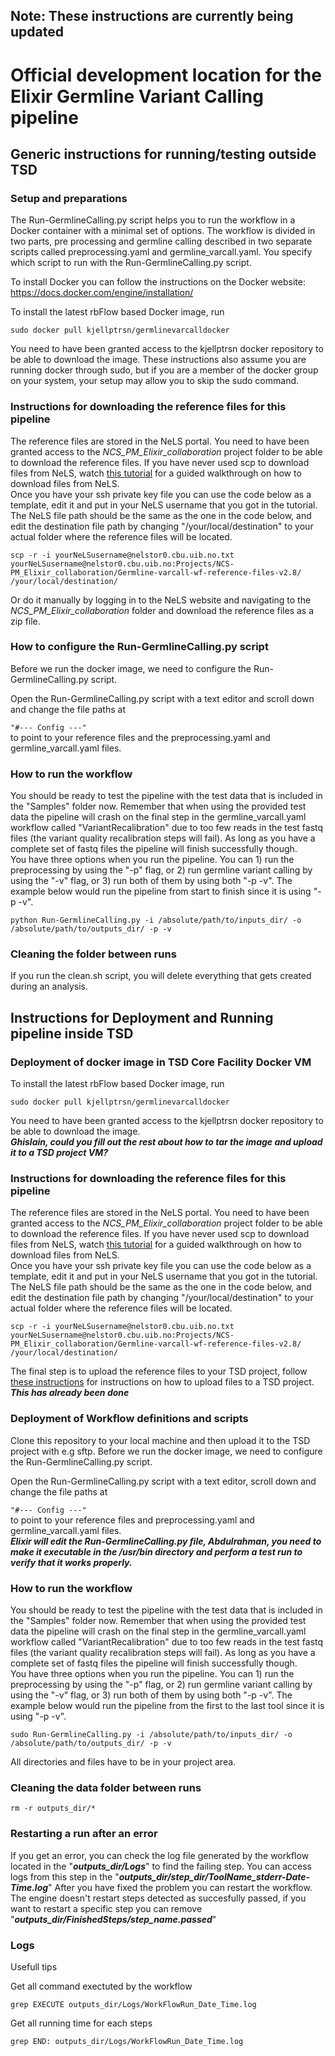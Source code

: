 ## Note: These instructions are currently being updated 

# Official development location for the Elixir Germline Variant Calling pipeline

## Generic instructions for running/testing outside TSD  

### Setup and preparations

The Run-GermlineCalling.py script helps you to run the workflow in a Docker container with a minimal set of options. The workflow is divided in two parts, pre processing and germline calling described in two separate scripts called preprocessing.yaml and germline_varcall.yaml. You specify which script to run with the Run-GermlineCalling.py script.  

To install Docker you can follow the instructions on the Docker website: https://docs.docker.com/engine/installation/

To install the latest rbFlow based Docker image, run 
```
sudo docker pull kjellptrsn/germlinevarcalldocker
```
You need to have been granted access to the kjellptrsn docker repository to be able to download the image. These instructions also assume you are running docker through sudo, but if you are a member of the docker group on your system, your setup may allow you to skip the sudo command.

### Instructions for downloading the reference files for this pipeline
The reference files are stored in the NeLS portal. You need to have been granted access to the _NCS_PM_Elixir_collaboration_ project folder to be able to download the reference files. If you have never used scp to download files from NeLS, watch [this tutorial](https://www.youtube.com/watch?v=TbUl8iuIwIw) for a guided walkthrough on how to download files from NeLS.  
Once you have your ssh private key file you can use the code below as a template, edit it and put in your NeLS username that you got in the tutorial. The NeLS file path should be the same as the one in the code below, and edit the destination file path by changing "/your/local/destination" to your actual folder where the reference files will be located.  

```
scp -r -i yourNeLSusername@nelstor0.cbu.uib.no.txt yourNeLSusername@nelstor0.cbu.uib.no:Projects/NCS-PM_Elixir_collaboration/Germline-varcall-wf-reference-files-v2.8/ /your/local/destination/
```
Or do it manually by logging in to the NeLS website and navigating to the _NCS_PM_Elixir_collaboration_ folder and download the reference files as a zip file.  

### How to configure the Run-GermlineCalling.py script
Before we run the docker image, we need to configure the Run-GermlineCalling.py script.  

Open the Run-GermlineCalling.py script with a text editor and scroll down and change the file paths at 

```"#--- Config ---"```  
to point to your reference files and the preprocessing.yaml and germline_varcall.yaml files.  
### How to run the workflow

You should be ready to test the pipeline with the test data that is included in the "Samples" folder now. Remember that when using the provided test data the pipeline will crash on the final step in the germline_varcall.yaml workflow called "VariantRecalibration" due to too few reads in the test fastq files (the variant quality recalibration steps will fail). As long as you have a complete set of fastq files the pipeline will finish successfully though.  
You have three options when you run the pipeline. You can 1) run the preprocessing by using the "-p" flag, or 2) run germline variant calling by using the "-v" flag, or 3) run both of them by using both "-p -v". The example below would run the pipeline from start to finish since it is using "-p -v".
```
python Run-GermlineCalling.py -i /absolute/path/to/inputs_dir/ -o /absolute/path/to/outputs_dir/ -p -v

```

### Cleaning the folder between runs  
If you run the clean.sh script, you will delete everything that gets created during an analysis.

## Instructions for Deployment and Running pipeline inside TSD

### Deployment of docker image in TSD Core Facility Docker VM  
To install the latest rbFlow based Docker image, run 
```
sudo docker pull kjellptrsn/germlinevarcalldocker
```
You need to have been granted access to the kjellptrsn docker repository to be able to download the image.  
***Ghislain, could you fill out the rest about how to tar the image and upload it to a TSD project VM?***  

### Instructions for downloading the reference files for this pipeline
The reference files are stored in the NeLS portal. You need to have been granted access to the _NCS_PM_Elixir_collaboration_ project folder to be able to download the reference files. If you have never used scp to download files from NeLS, watch [this tutorial](https://www.youtube.com/watch?v=TbUl8iuIwIw) for a guided walkthrough on how to download files from NeLS.  
Once you have your ssh private key file you can use the code below as a template, edit it and put in your NeLS username that you got in the tutorial. The NeLS file path should be the same as the one in the code below, and edit the destination file path by changing "/your/local/destination" to your actual folder where the reference files will be located.

```
scp -r -i yourNeLSusername@nelstor0.cbu.uib.no.txt yourNeLSusername@nelstor0.cbu.uib.no:Projects/NCS-PM_Elixir_collaboration/Germline-varcall-wf-reference-files-v2.8/ /your/local/destination/
```
The final step is to upload the reference files to your TSD project, follow [these instructions](http://www.uio.no/english/services/it/research/storage/sensitive-data/use-tsd/import-export/) for instructions on how to upload files to a TSD project.  
***This has already been done***

### Deployment of Workflow definitions and scripts  
Clone this repository to your local machine and then upload it to the TSD project with e.g sftp. Before we run the docker image, we need to configure the Run-GermlineCalling.py script.  

Open the Run-GermlineCalling.py script with a text editor, scroll down and change the file paths at 

```"#--- Config ---"```  
to point to your reference files and preprocessing.yaml and germline_varcall.yaml files.  
***Elixir will edit the Run-GermlineCalling.py file, Abdulrahman, you need to make it executable in the /usr/bin directory and perform a test run to verify that it works properly.***

### How to run the workflow  
You should be ready to test the pipeline with the test data that is included in the "Samples" folder now. Remember that when using the provided test data the pipeline will crash on the final step in the germline_varcall.yaml workflow called "VariantRecalibration" due to too few reads in the test fastq files (the variant quality recalibration steps will fail). As long as you have a complete set of fastq files the pipeline will finish successfully though.  
You have three options when you run the pipeline. You can 1) run the preprocessing by using the "-p" flag, or 2) run germline variant calling by using the "-v" flag, or 3) run both of them by using both "-p -v". The example below would run the pipeline from the first to the last tool since it is using "-p -v".  
```
sudo Run-GermlineCalling.py -i /absolute/path/to/inputs_dir/ -o /absolute/path/to/outputs_dir/ -p -v
```

All directories and files have to be in your project area.  

### Cleaning the data folder between runs
```
rm -r outputs_dir/*
```

### Restarting a run after an error

If you get an error, you can check the log file generated by the workflow located in the "***outputs_dir/Logs***" to find the failing step.
You can access logs from this step in the "***outputs_dir/step_dir/ToolName_stderr-Date-Time.log***"
After you have fixed the problem you can restart the workflow. The engine doesn't restart steps detected as succesfully passed, if you want to restart a specific step you can remove "***outputs_dir/FinishedSteps/step_name.passed***"

### Logs

Usefull tips

Get all command exectuted by the workflow
```
grep EXECUTE outputs_dir/Logs/WorkFlowRun_Date_Time.log 
```

Get all running time for each steps
```
grep END: outputs_dir/Logs/WorkFlowRun_Date_Time.log 
```





